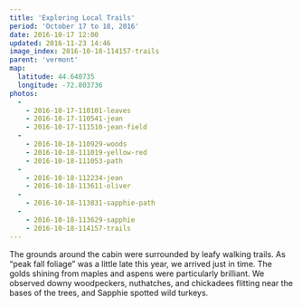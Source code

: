 ```yaml
---
title: 'Exploring Local Trails'
period: 'October 17 to 18, 2016'
date: 2016-10-17 12:00
updated: 2016-11-23 14:46
image_index: 2016-10-18-114157-trails
parent: 'vermont'
map:
  latitude: 44.640735
  longitude: -72.803736
photos:
  -
    - 2016-10-17-110101-leaves
    - 2016-10-17-110541-jean
    - 2016-10-17-111510-jean-field
  -
    - 2016-10-18-110929-woods
    - 2016-10-18-111019-yellow-red
    - 2016-10-18-111053-path
  -
    - 2016-10-18-112234-jean
    - 2016-10-18-113611-oliver
  -
    - 2016-10-18-113831-sapphie-path
  -
    - 2016-10-18-113629-sapphie
    - 2016-10-18-114157-trails
---
```


The grounds around the cabin were surrounded by leafy walking trails. As “peak fall foliage” was a little late this year, we arrived just in time. The golds shining from maples and aspens were particularly brilliant. We observed downy woodpeckers, nuthatches, and chickadees flitting near the bases of the trees, and Sapphie spotted wild turkeys.  

